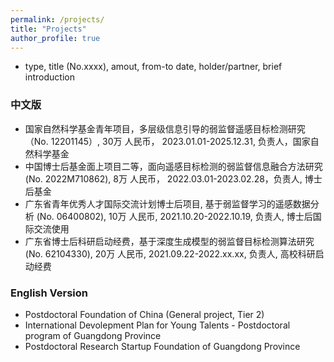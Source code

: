 ```yaml
---
permalink: /projects/
title: "Projects"
author_profile: true
---
```


- type, title (No.xxxx), amout, from-to date, holder/partner, brief introduction

### 中文版
- 国家自然科学基金青年项目，多层级信息引导的弱监督遥感目标检测研究 （No. 12201145）, 30万 人民币， 2023.01.01-2025.12.31, 负责人，国家自然科学基金
- 中国博士后基金面上项目二等，面向遥感目标检测的弱监督信息融合方法研究 (No. 2022M710862), 8万 人民币， 2022.03.01-2023.02.28，负责人, 博士后基金
- 广东省青年优秀人才国际交流计划博士后项目, 基于弱监督学习的遥感数据分析 (No. 06400802), 10万 人民币, 2021.10.20-2022.10.19, 负责人, 博士后国际交流使用
- 广东省博士后科研启动经费，基于深度生成模型的弱监督目标检测算法研究 (No. 62104330), 20万 人民币, 2021.09.22-2022.xx.xx, 负责人, 高校科研启动经费

### English Version
- Postdoctoral Foundation of China (General project, Tier 2)
- International Devolepment Plan for Young Talents - Postdoctoral program of Guangdong Province
- Postdoctoral Research Startup Foundation of Guangdong Province
